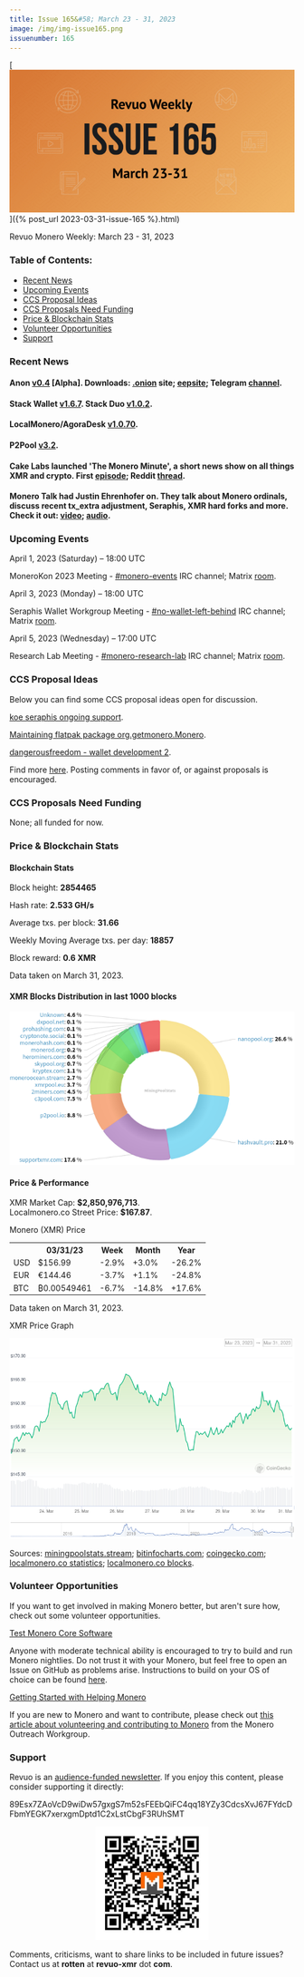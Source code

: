 ```yaml
---
title: Issue 165&#58; March 23 - 31, 2023
image: /img/img-issue165.png
issuenumber: 165
---
```

[<img src="/img/img-issue165.png" alt="Revuo Monero Weekly #165 Slide" class="img-lead">]({% post_url 2023-03-31-issue-165 %}.html)

<p class="text-lead">Revuo Monero Weekly: March 23 - 31, 2023</p>
<!--more-->

<h3>Table of Contents:</h3>
<ul class="contents">
    <li><a href="#news">Recent News</a></li>
    <li><a href="#events">Upcoming Events</a></li>
    <li><a href="#ideas">CCS Proposal Ideas</a></li>
    <li><a href="#proposals">CCS Proposals Need Funding</a></li>
    <li><a href="#stats">Price & Blockchain Stats</a></li>
    <li><a href="#volunteer">Volunteer Opportunities</a></li>
    <li><a href="#support">Support</a></li>
</ul>

<h3 id="news">Recent News</h3>

<div class="newsbyte">
    <h4>Anon <a href="https://gitea.com/ANONERO/ANON/releases/tag/v0.4" target="_blank">v0.4</a> [Alpha]. Downloads: <a href="anonero5wmhraxqsvzq2ncgptq6gq45qoto6fnkfwughfl4gbt44swad.onion" target="_blank">.onion</a> site; <a href="rprz4pus37f5o5elhv7arzasfr2mf2ospvbkl236vpqjajjlieeq.b32.i2p" target="_blank">eepsite</a>; Telegram <a href="https://t.me/anoneroapks" target="_blank">channel</a>.</h4>
</div>

<div class="newsbyte">
    <h4>Stack Wallet <a href="https://github.com/cypherstack/stack_wallet/releases/tag/build_149" target="_blank">v1.6.7</a>. Stack Duo <a href="https://github.com/cypherstack/stack_duo/releases/tag/build_004" target="_blank">v1.0.2</a>.</h4>
</div>

<div class="newsbyte">
    <h4>LocalMonero/AgoraDesk <a href="https://github.com/AgoraDesk-LocalMonero/agoradesk-app-foss/releases/tag/v1.0.70" target="_blank">v1.0.70</a>.</h4>
</div>

<div class="newsbyte">
    <h4>P2Pool <a href="https://github.com/SChernykh/p2pool/releases/tag/v3.2" target="_blank">v3.2</a>.</h4>
</div>

<div class="newsbyte">
    <h4>Cake Labs launched 'The Monero Minute', a short news show on all things XMR and crypto. First <a href="https://piped.adminforge.de/watch?v=6Q7eojkd0H4" target="_blank">episode</a>; Reddit <a href="https://teddit.adminforge.de/r/Monero/comments/126zb50/the_monero_minute_new_by_monerocom/" target="_blank">thread</a>.</h4>
</div>

<div class="newsbyte">
    <h4>Monero Talk had Justin Ehrenhofer on. They talk about Monero ordinals, discuss recent tx_extra adjustment, Seraphis, XMR hard forks and more. Check it out: <a href="https://piped.adminforge.de/watch?v=Bm7sD6do7Ls" target="_blank">video</a>; <a href="https://www.monerotalk.live/maintaining-monero-s-fungibility-in-light-of-nfts-tx-extra-steganography-w-justin-ehrenhofer" target="_blank">audio</a>.</h4>
</div>

<h3 id="events">Upcoming Events</h3>

<div class="event">
    <p class="date" markdown="1">April 1, 2023 (Saturday) – 18:00 UTC</p>
    <p markdown="1">MoneroKon 2023 Meeting - <a href="irc://irc.libera.chat/#monero-events" target="_blank">#monero-events</a> IRC channel; Matrix <a href="https://matrix.to/#/#monero-events:monero.social" target="_blank">room</a>.</p>
</div>

<div class="event">
    <p class="date" markdown="1">April 3, 2023 (Monday) – 18:00 UTC</p>
    <p markdown="1">Seraphis Wallet Workgroup Meeting - <a href="irc://irc.libera.chat/#no-wallet-left-behind" target="_blank">#no-wallet-left-behind</a> IRC channel; Matrix <a href="https://matrix.to/#/#no-wallet-left-behind:monero.social" target="_blank">room</a>.</p>
</div>

<div class="event">
    <p class="date" markdown="1">April 5, 2023 (Wednesday) – 17:00 UTC</p>
    <p markdown="1">Research Lab Meeting - <a href="irc://irc.libera.chat/#monero-research-lab" target="_blank">#monero-research-lab</a> IRC channel; Matrix <a href="https://matrix.to/#/#monero-research-lab:monero.social" target="_blank">room</a>.</p>
</div>

<h3 id="ideas">CCS Proposal Ideas</h3>

<p>Below you can find some CCS proposal ideas open for discussion.</p>

<div class="proposal">
<p><a href="https://repo.getmonero.org/monero-project/ccs-proposals/-/merge_requests/384" target="_blank">koe seraphis ongoing support</a>.</p>
</div>

<div class="proposal">
<p><a href="https://repo.getmonero.org/monero-project/ccs-proposals/-/merge_requests/381" target="_blank">Maintaining flatpak package org.getmonero.Monero</a>.</p>
</div>

<div class="proposal">
<p><a href="https://repo.getmonero.org/monero-project/ccs-proposals/-/merge_requests/377" target="_blank">dangerousfreedom - wallet development 2</a>.</p>
</div>

<div class="proposal">
<p>Find more <a href="https://ccs.getmonero.org/ideas/" target="_blank">here</a>. Posting comments in favor of, or against proposals is encouraged.</p>
</div>

<h3 id="proposals">CCS Proposals Need Funding</h3>

<p>None; all funded for now.</p>

<h3 id="stats">Price & Blockchain Stats</h3>

<h4 class="stat">Blockchain Stats</h4>

<div class="bcstats">
    <p>Block height: <b>2854465</b></p>
    <p>Hash rate: <b>2.533 GH/s</b></p>
    <p>Average txs. per block: <b>31.66</b></p>
    <p>Weekly Moving Average txs. per day: <b>18857</b></p>
    <p>Block reward: <b>0.6 XMR</b></p>
</div>
<p class="note">Data taken on March 31, 2023.</p>

<h4 class="stat">XMR Blocks Distribution in last 1000 blocks</h4>
<p><img src="/img/hashrate-pool-distribution-03311.png" alt="Hashrate Pool Distribution Pie Chart"/></p>

<h4 class="stat" id="price-stat">Price & Performance</h4>

<div class="price-intro">XMR Market Cap: <b>$2,850,976,713</b>.<br/>Localmonero.co Street Price: <b>$167.87</b>.</div>

<p class="table-title">Monero (XMR) Price</p>
<table class="price-table">
  <tr class="row1">
    <th></th>
    <th>03/31/23</th>
    <th>Week</th>
    <th>Month</th>
    <th>Year</th>
  </tr>
  <tr>
    <td data-th="XMR to">USD</td>
    <td data-th="03/31/23">$156.99</td>
    <td data-th="Week" class="red">-2.9%</td>
    <td data-th="Month" class="green">+3.0%</td>
    <td data-th="Year" class="red">-26.2%</td>
  </tr>
  <tr class="row3">
    <td data-th="XMR to">EUR</td>
    <td data-th="03/31/23">€144.46</td>
    <td data-th="Week" class="red">-3.7%</td>
    <td data-th="Month" class="green">+1.1%</td>
    <td data-th="Year" class="red">-24.8%</td>
  </tr>
  <tr>
    <td data-th="XMR to">BTC</td>
    <td data-th="03/31/23">₿0.00549461</td>
    <td data-th="Week" class="red">-6.7%</td>
    <td data-th="Month" class="red">-14.8%</td>
    <td data-th="Year" class="green">+17.6%</td>
  </tr>
</table>
<p class="note">Data taken on March 31, 2023.</p>

<p class="table-title">XMR Price Graph</p>

![XMR Price Graph 03/23/23-03/31/23](/img/weekly-chart-03311.png "XMR Price Graph 03/23/23-03/31/23")

Sources: <a href="https://miningpoolstats.stream/monero" target="_blank">miningpoolstats.stream</a>; <a href="https://bitinfocharts.com/monero/" target="_blank">bitinfocharts.com</a>; <a href="https://www.coingecko.com/en/coins/monero" target="_blank">coingecko.com</a>; <a href="https://localmonero.co/statistics" target="_blank">localmonero.co statistics</a>; <a href="https://localmonero.co/blocks" target="_blank">localmonero.co blocks</a>.

<h3 id="volunteer">Volunteer Opportunities</h3>

<p>If you want to get involved in making Monero better, but aren't sure how, check out some volunteer opportunities.</p>

<div class="newsbyte">
    <p class="date"><a href="https://github.com/monero-project/monero" target="_blank">Test Monero Core Software</a></p>
    <p>Anyone with moderate technical ability is encouraged to try to build and run Monero nightlies. Do not trust it with your Monero, but feel free to open an Issue on GitHub as problems arise. Instructions to build on your OS of choice can be found <a href="https://github.com/monero-project/monero#compiling-monero-from-source" target="_blank">here</a>. </p>
</div>

<div class="newsbyte">
    <p class="date"><a href="https://github.com/monero-project/monero" target="_blank">Getting Started with Helping Monero</a></p>
    <p>If you are new to Monero and want to contribute, please check out <a href="https://www.monerooutreach.org/stories/getting-started-helping-monero.php" target="_blank">this article about volunteering and contributing to Monero</a> from the Monero Outreach Workgroup. </p>
</div>

<h3 id="support">Support</h3>

<p markdown="1">Revuo is an <a href="https://revuo-xmr.com/support/">audience-funded newsletter</a>. If you enjoy this content, please consider supporting it directly:</p>

<p class="address" markdown="1">89Esx7ZAoVcD9wiDw57gxgS7m52sFEEbQiFC4qq18YZy3CdcsXvJ67FYdcDFbmYEGK7xerxgmDptd1C2xLstCbgF3RUhSMT</p>

<p><center><a href="monero:89Esx7ZAoVcD9wiDw57gxgS7m52sFEEbQiFC4qq18YZy3CdcsXvJ67FYdcDFbmYEGK7xerxgmDptd1C2xLstCbgF3RUhSMT" class="qr"><img src="/img/donate-monero.jpg" style="max-width: 200px;"/></a></center></p>

Comments, criticisms, want to share links to be included in future issues? Contact us at **rotten** at **revuo-xmr** dot **com**.
